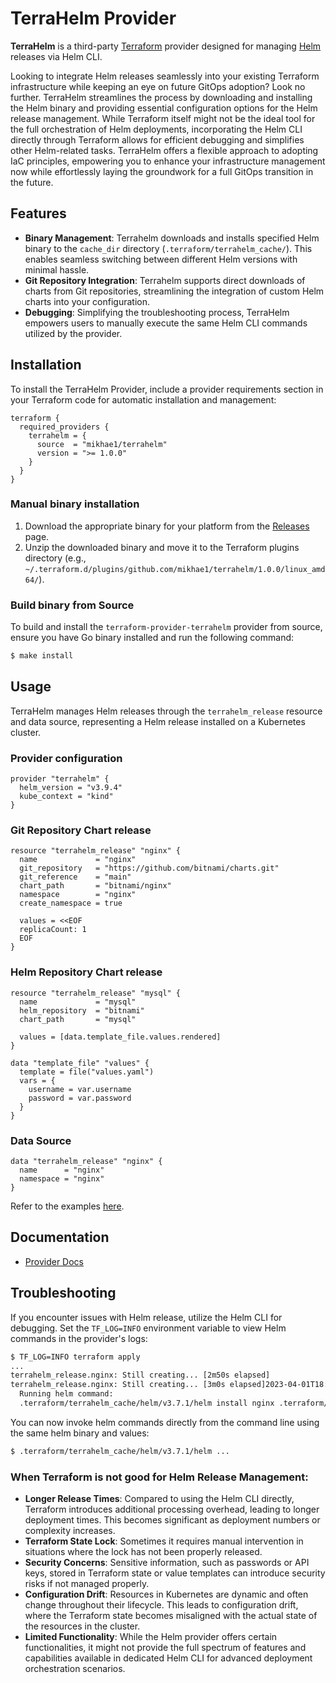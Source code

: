 # TerraHelm Provider

**TerraHelm** is a third-party [Terraform](https://www.terraform.io/) provider designed for managing [Helm](https://helm.sh/) releases via Helm CLI.

Looking to integrate Helm releases seamlessly into your existing Terraform infrastructure while keeping an eye on future GitOps adoption? Look no further. TerraHelm streamlines the process by downloading and installing the Helm binary and providing essential configuration options for the Helm release management. While Terraform itself might not be the ideal tool for the full orchestration of Helm deployments, incorporating the Helm CLI directly through Terraform allows for efficient debugging and simplifies other Helm-related tasks. TerraHelm offers a flexible approach to adopting IaC principles, empowering you to enhance your infrastructure management now while effortlessly laying the groundwork for a full GitOps transition in the future.

## Features

- **Binary Management**: Terrahelm downloads and installs specified Helm binary to the `cache_dir` directory (`.terraform/terrahelm_cache/`). This enables seamless switching between different Helm versions with minimal hassle.
- **Git Repository Integration**: Terrahelm supports direct downloads of charts from Git repositories, streamlining the integration of custom Helm charts into your configuration.
- **Debugging**: Simplifying the troubleshooting process, TerraHelm empowers users to manually execute the same Helm CLI commands utilized by the provider.

## Installation

To install the TerraHelm Provider, include a provider requirements section in your Terraform code for automatic installation and management:

```hcl
terraform {
  required_providers {
    terrahelm = {
      source  = "mikhae1/terrahelm"
      version = ">= 1.0.0"
    }
  }
}
```

### Manual binary installation

1. Download the appropriate binary for your platform from the [Releases](https://github.com/mikhae1/terrahelm/releases/latest) page.
2. Unzip the downloaded binary and move it to the Terraform plugins directory (e.g., `~/.terraform.d/plugins/github.com/mikhae1/terrahelm/1.0.0/linux_amd64/`).

### Build binary from Source

To build and install the `terraform-provider-terrahelm` provider from source, ensure you have Go binary installed and run the following command:

```sh
$ make install
```

## Usage

TerraHelm manages Helm releases through the `terrahelm_release` resource and data source, representing a Helm release installed on a Kubernetes cluster.

### Provider configuration

```hcl
provider "terrahelm" {
  helm_version = "v3.9.4"
  kube_context = "kind"
}
```

### Git Repository Chart release

```hcl
resource "terrahelm_release" "nginx" {
  name             = "nginx"
  git_repository   = "https://github.com/bitnami/charts.git"
  git_reference    = "main"
  chart_path       = "bitnami/nginx"
  namespace        = "nginx"
  create_namespace = true

  values = <<EOF
  replicaCount: 1
  EOF
}
```

### Helm Repository Chart release

```hcl
resource "terrahelm_release" "mysql" {
  name             = "mysql"
  helm_repository  = "bitnami"
  chart_path       = "mysql"

  values = [data.template_file.values.rendered]
}

data "template_file" "values" {
  template = file("values.yaml")
  vars = {
    username = var.username
    password = var.password
  }
}
```

### Data Source

```hcl
data "terrahelm_release" "nginx" {
  name      = "nginx"
  namespace = "nginx"
}
```

Refer to the examples [here](./examples).

## Documentation

- [Provider Docs](./docs/index.md)

## Troubleshooting

If you encounter issues with Helm release, utilize the Helm CLI for debugging. Set the `TF_LOG=INFO` environment variable to view Helm commands in the provider's logs:

```sh
$ TF_LOG=INFO terraform apply
...
terrahelm_release.nginx: Still creating... [2m50s elapsed]
terrahelm_release.nginx: Still creating... [3m0s elapsed]2023-04-01T18:46:53.636+0300 [INFO]  provider.terraform-provider-terrahelm:
  Running helm command:
  .terraform/terrahelm_cache/helm/v3.7.1/helm install nginx .terraform/terrahelm_cache/repos/charts.git/main/bitnami/nginx --kube-context my-cluster --namespace nginx --create-namespace --version 13.2.1 -f .terraform/terrahelm_cache/values/charts.git/main/nginx-f6749b77d453441e-values.yaml --logtostderr
```

You can now invoke helm commands directly from the command line using the same helm binary and values:

```sh
$ .terraform/terrahelm_cache/helm/v3.7.1/helm ...
```

### When Terraform is not good for Helm Release Management:

- **Longer Release Times**: Compared to using the Helm CLI directly, Terraform introduces additional processing overhead, leading to longer deployment times. This becomes significant as deployment numbers or complexity increases. 
- **Terraform State Lock**: Sometimes it requires manual intervention in situations where the lock has not been properly released.
- **Security Concerns**: Sensitive information, such as passwords or API keys, stored in Terraform state or value templates can introduce security risks if not managed properly.
- **Configuration Drift**: Resources in Kubernetes are dynamic and often change throughout their lifecycle. This leads to configuration drift, where the Terraform state becomes misaligned with the actual state of the resources in the cluster.
- **Limited Functionality**: While the Helm provider offers certain functionalities, it might not provide the full spectrum of features and capabilities available in dedicated Helm CLI for advanced deployment orchestration scenarios.
